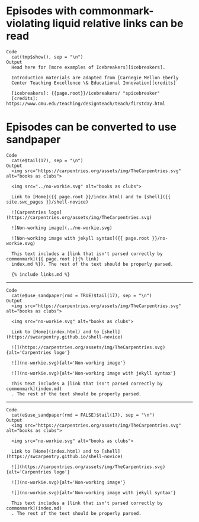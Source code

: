 # Episodes with commonmark-violating liquid relative links can be read

    Code
      cat(tmp$show(), sep = "\n")
    Output
      Head here for [more examples of Icebreakers][icebreakers].
      
      Introduction materials are adapted from [Carnegie Mellon Eberly
      Center Teaching Excellence \& Educational Innovation][credits]
      
      [icebreakers]: {{page.root}}/icebreakers/ "spicebreaker"
      [credits]: https://www.cmu.edu/teaching/designteach/teach/firstday.html
      
      

# Episodes can be converted to use sandpaper

    Code
      cat(e$tail(17), sep = "\n")
    Output
      <img src="https://carpentries.org/assets/img/TheCarpentries.svg" alt="books as clubs">
      
      <img src="../no-workie.svg" alt="books as clubs">
      
      Link to [Home]({{ page.root }}/index.html) and to [shell]({{ site.swc_pages }}/shell-novice)
      
      ![Carpentries logo](https://carpentries.org/assets/img/TheCarpentries.svg)
      
      ![Non-working image](../no-workie.svg)
      
      ![Non-working image with jekyll syntax]({{ page.root }}/no-workie.svg)
      
      This text includes a [link that isn't parsed correctly by commonmark]({{ page.root }}{% link)
      index.md %}). The rest of the text should be properly parsed.
      
      {% include links.md %}
      

---

    Code
      cat(e$use_sandpaper(rmd = TRUE)$tail(17), sep = "\n")
    Output
      <img src="https://carpentries.org/assets/img/TheCarpentries.svg" alt="books as clubs">
      
      <img src="no-workie.svg" alt="books as clubs">
      
      Link to [Home](index.html) and to [shell](https://swcarpentry.github.io/shell-novice)
      
      ![](https://carpentries.org/assets/img/TheCarpentries.svg){alt='Carpentries logo'}
      
      ![](no-workie.svg){alt='Non-working image'}
      
      ![](no-workie.svg){alt='Non-working image with jekyll syntax'}
      
      This text includes a [link that isn't parsed correctly by commonmark](index.md)
      . The rest of the text should be properly parsed.
      
      
      

---

    Code
      cat(e$use_sandpaper(rmd = FALSE)$tail(17), sep = "\n")
    Output
      <img src="https://carpentries.org/assets/img/TheCarpentries.svg" alt="books as clubs">
      
      <img src="no-workie.svg" alt="books as clubs">
      
      Link to [Home](index.html) and to [shell](https://swcarpentry.github.io/shell-novice)
      
      ![](https://carpentries.org/assets/img/TheCarpentries.svg){alt='Carpentries logo'}
      
      ![](no-workie.svg){alt='Non-working image'}
      
      ![](no-workie.svg){alt='Non-working image with jekyll syntax'}
      
      This text includes a [link that isn't parsed correctly by commonmark](index.md)
      . The rest of the text should be properly parsed.
      
      
      

